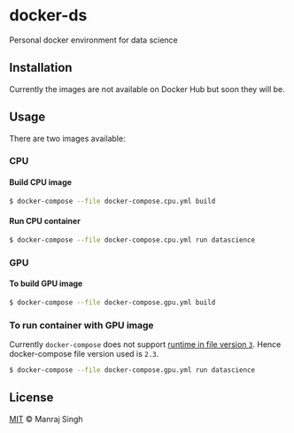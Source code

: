 # docker-ds
Personal docker environment for data science

## Installation

Currently the images are not available on Docker Hub but soon they will be.

## Usage

There are two images available:

### CPU

#### Build CPU image

```sh
$ docker-compose --file docker-compose.cpu.yml build
```

#### Run CPU container

```sh
$ docker-compose --file docker-compose.cpu.yml run datascience
```

### GPU

#### To build GPU image

```sh
$ docker-compose --file docker-compose.gpu.yml build
```

### To run container with GPU image

Currently `docker-compose` does not support [runtime in file version `3`](https://github.com/docker/compose/pull/5405). Hence docker-compose file version used is `2.3`.

```sh
$ docker-compose --file docker-compose.gpu.yml run datascience
```

## License
[MIT](https://github.com/ManrajGrover/docker-ds/blob/master/LICENSE) © Manraj Singh
